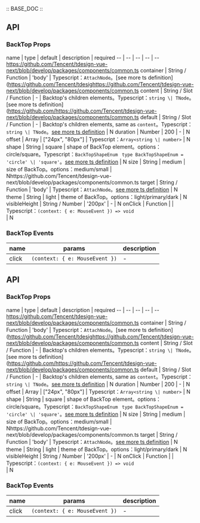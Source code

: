 :: BASE_DOC ::

## API
### BackTop Props

name | type | default | description | required
-- | -- | -- | -- | --https://github.com/Tencent/tdesign-vue-next/blob/develop/packages/components/common.ts
container | String / Function | 'body' | Typescript：`AttachNode`。[see more ts definition](https://github.com/Tencent/tdesighttps://github.com/Tencent/tdesign-vue-next/blob/develop/packages/components/common.ts
content | String / Slot / Function | - | Backtop's children elements。Typescript：`string \| TNode`。[see more ts definition](https://github.com/https://github.com/Tencent/tdesign-vue-next/blob/develop/packages/components/common.ts
default | String / Slot / Function | - | Backtop's children elements, same as `content`。Typescript：`string \| TNode`。[see more ts definition](https://github.com/Tencent/tdesign-vue-next/blob/develop/src/common.ts) | N
duration | Number | 200 | \- | N
offset | Array | ["24px", "80px"] | Typescript：`Array<string \| number>` | N
shape | String | square | shape of BackTop element。options：circle/square。Typescript：`BackTopShapeEnum ` `type BackTopShapeEnum = 'circle' \| 'square'`。[see more ts definition](https://github.com/Tencent/tdesign-vue-next/blob/develop/packages/components/back-top/type.ts) | N
size | String | medium | size of BackTop。options：medium/small | Nhttps://github.com/Tencent/tdesign-vue-next/blob/develop/packages/components/common.ts
target | String / Function | 'body' | Typescript：`AttachNode`。[see more ts definition](https://github.com/Tencent/tdesign-vue-next/blob/develop/src/common.ts) | N
theme | String | light | theme of BackTop。options：light/primary/dark | N
visibleHeight | String / Number | '200px' | \- | N
onClick | Function |  | Typescript：`(context: { e: MouseEvent }) => void`<br/> | N

### BackTop Events

name | params | description
-- | -- | --
click | `(context: { e: MouseEvent })` | \-

## API

### BackTop Props

name | type | default | description | required
-- | -- | -- | -- | --https://github.com/Tencent/tdesign-vue-next/blob/develop/packages/components/common.ts
container | String / Function | 'body' | Typescript：`AttachNode`。[see more ts definition](https://github.com/Tencent/tdesighttps://github.com/Tencent/tdesign-vue-next/blob/develop/packages/components/common.ts
content | String / Slot / Function | - | Backtop's children elements。Typescript：`string \| TNode`。[see more ts definition](https://github.com/https://github.com/Tencent/tdesign-vue-next/blob/develop/packages/components/common.ts
default | String / Slot / Function | - | Backtop's children elements, same as `content`。Typescript：`string \| TNode`。[see more ts definition](https://github.com/Tencent/tdesign-vue-next/blob/develop/src/common.ts) | N
duration | Number | 200 | \- | N
offset | Array | ["24px", "80px"] | Typescript：`Array<string \| number>` | N
shape | String | square | shape of BackTop element。options：circle/square。Typescript：`BackTopShapeEnum ` `type BackTopShapeEnum = 'circle' \| 'square'`。[see more ts definition](https://github.com/Tencent/tdesign-vue-next/blob/develop/packages/components/back-top/type.ts) | N
size | String | medium | size of BackTop。options：medium/small | Nhttps://github.com/Tencent/tdesign-vue-next/blob/develop/packages/components/common.ts
target | String / Function | 'body' | Typescript：`AttachNode`。[see more ts definition](https://github.com/Tencent/tdesign-vue-next/blob/develop/src/common.ts) | N
theme | String | light | theme of BackTop。options：light/primary/dark | N
visibleHeight | String / Number | '200px' | \- | N
onClick | Function |  | Typescript：`(context: { e: MouseEvent }) => void`<br/> | N

### BackTop Events

name | params | description
-- | -- | --
click | `(context: { e: MouseEvent })` | \-
